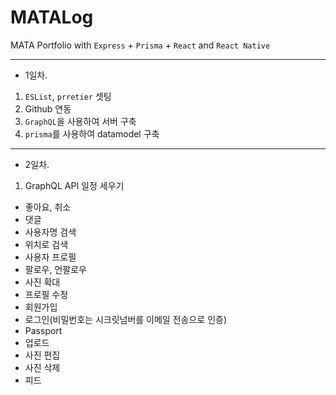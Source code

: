 # MATALog

MATA Portfolio with `Express` + `Prisma` + `React` and `React Native`

---

- 1일차.

1.  `ESList`, `prretier` 셋팅
2.  Github 연동
3.  `GraphQL`을 사용하여 서버 구축
4.  `prisma`를 사용하여 datamodel 구축

---

- 2일차.

1.  GraphQL API 일정 세우기

- 좋아요, 취소
- 댓글
- 사용자명 검색
- 위치로 검색
- 사용자 프로필
- 팔로우, 언팔로우
- 사진 확대
- 프로필 수정
- 회원가입
- 로그인(비밀번호는 시크릿넘버를 이메일 전송으로 인증)
- Passport
- 업로드
- 사진 편집
- 사진 삭제
- 피드
